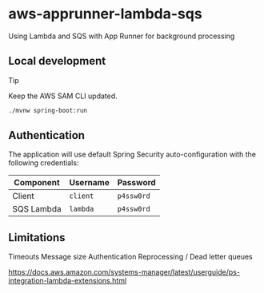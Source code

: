 # aws-apprunner-lambda-sqs

Using Lambda and SQS with App Runner for background processing

## Local development

> [!TIP]
> Keep the AWS SAM CLI updated.

```sh
./mvnw spring-boot:run
```

## Authentication

The application will use default Spring Security auto-configuration with the following credentials:

| Component | Username | Password |
|-----------|----------|----------|
| Client     | `client`  | `p4ssw0rd`  |
| SQS Lambda | `lambda`  | `p4ssw0rd`  |


## Limitations

Timeouts
Message size
Authentication
Reprocessing / Dead letter queues



https://docs.aws.amazon.com/systems-manager/latest/userguide/ps-integration-lambda-extensions.html
